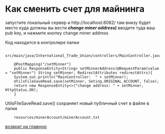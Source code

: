 # Как сменить счет для майнинга

запустите локальный сервер и http://localhost:8082/
там внизу будет место куда должны вы вести ***change miner address)***
вводите туда ваш pub key, и нажмите кнопку change miner address

Код находится в контролере папки 
````
    src/main/java/International_Trade_Union/controllers/MainController.java
````
````
    @PostMapping("/setMinner")
    public ResponseEntity<String> setMinnerAddress(@RequestParam(value = "setMinner") String setMinner, RedirectAttributes redirectAttrs){
    System.out.println("MainController:  " + setMinner);
    UtilsFileSaveRead.save(setMinner, Seting.ORIGINAL_ACCOUNT, false);
    return new ResponseEntity<>("change address: " + setMinner, HttpStatus.OK);
    }
````

UtilsFileSaveRead.save() сохраняет новый публичный счет в файле
в папке
````
    resources/minerAccount/minerAccount.txt
````

[возврат на главную](../readme.md)